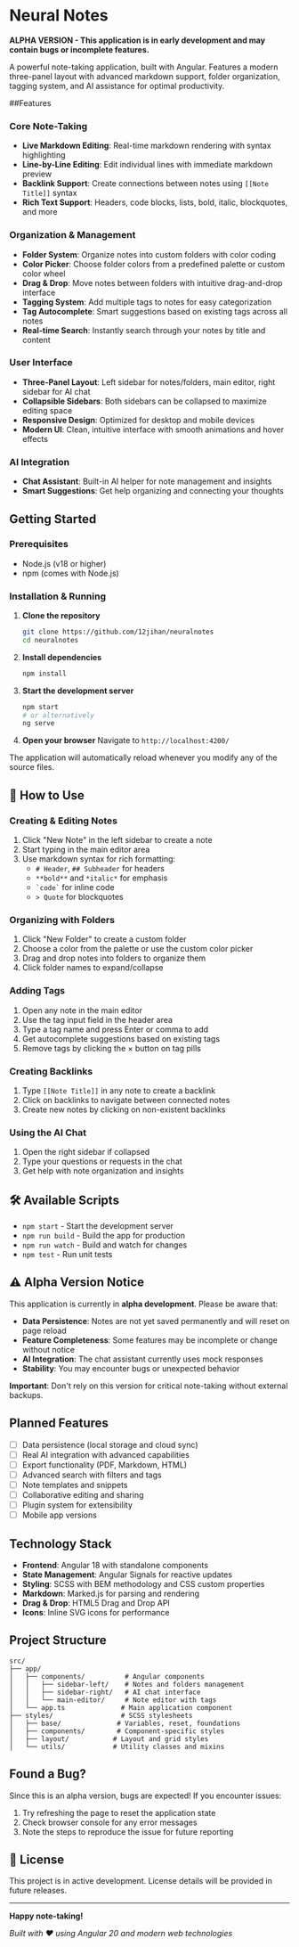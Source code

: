 # Neural Notes

**ALPHA VERSION - This application is in early development and may contain bugs or incomplete features.**

A powerful note-taking application, built with Angular. Features a modern three-panel layout with advanced markdown support, folder organization, tagging system, and AI assistance for optimal productivity.

##Features

### Core Note-Taking
- **Live Markdown Editing**: Real-time markdown rendering with syntax highlighting
- **Line-by-Line Editing**: Edit individual lines with immediate markdown preview
- **Backlink Support**: Create connections between notes using `[[Note Title]]` syntax
- **Rich Text Support**: Headers, code blocks, lists, bold, italic, blockquotes, and more

### Organization & Management
- **Folder System**: Organize notes into custom folders with color coding
- **Color Picker**: Choose folder colors from a predefined palette or custom color wheel
- **Drag & Drop**: Move notes between folders with intuitive drag-and-drop interface
- **Tagging System**: Add multiple tags to notes for easy categorization
- **Tag Autocomplete**: Smart suggestions based on existing tags across all notes
- **Real-time Search**: Instantly search through your notes by title and content

### User Interface
- **Three-Panel Layout**: Left sidebar for notes/folders, main editor, right sidebar for AI chat
- **Collapsible Sidebars**: Both sidebars can be collapsed to maximize editing space
- **Responsive Design**: Optimized for desktop and mobile devices
- **Modern UI**: Clean, intuitive interface with smooth animations and hover effects

### AI Integration
- **Chat Assistant**: Built-in AI helper for note management and insights
- **Smart Suggestions**: Get help organizing and connecting your thoughts

## Getting Started

### Prerequisites
- Node.js (v18 or higher)
- npm (comes with Node.js)

### Installation & Running

1. **Clone the repository**
   ```bash
   git clone https://github.com/12jihan/neuralnotes
   cd neuralnotes
   ```

2. **Install dependencies**
   ```bash
   npm install
   ```

3. **Start the development server**
   ```bash
   npm start
   # or alternatively
   ng serve
   ```

4. **Open your browser**
   Navigate to `http://localhost:4200/`

The application will automatically reload whenever you modify any of the source files.

## 📝 How to Use

### Creating & Editing Notes
1. Click "New Note" in the left sidebar to create a note
2. Start typing in the main editor area
3. Use markdown syntax for rich formatting:
   - `# Header`, `## Subheader` for headers
   - `**bold**` and `*italic*` for emphasis
   - `` `code` `` for inline code
   - `> Quote` for blockquotes

### Organizing with Folders
1. Click "New Folder" to create a custom folder
2. Choose a color from the palette or use the custom color picker
3. Drag and drop notes into folders to organize them
4. Click folder names to expand/collapse

### Adding Tags
1. Open any note in the main editor
2. Use the tag input field in the header area
3. Type a tag name and press Enter or comma to add
4. Get autocomplete suggestions based on existing tags
5. Remove tags by clicking the × button on tag pills

### Creating Backlinks
1. Type `[[Note Title]]` in any note to create a backlink
2. Click on backlinks to navigate between connected notes
3. Create new notes by clicking on non-existent backlinks

### Using the AI Chat
1. Open the right sidebar if collapsed
2. Type your questions or requests in the chat
3. Get help with note organization and insights

## 🛠 Available Scripts

- `npm start` - Start the development server
- `npm run build` - Build the app for production  
- `npm run watch` - Build and watch for changes
- `npm test` - Run unit tests

## ⚠️ Alpha Version Notice

This application is currently in **alpha development**. Please be aware that:

- **Data Persistence**: Notes are not yet saved permanently and will reset on page reload
- **Feature Completeness**: Some features may be incomplete or change without notice
- **AI Integration**: The chat assistant currently uses mock responses
- **Stability**: You may encounter bugs or unexpected behavior

**Important**: Don't rely on this version for critical note-taking without external backups.

## Planned Features

- [ ] Data persistence (local storage and cloud sync)
- [ ] Real AI integration with advanced capabilities
- [ ] Export functionality (PDF, Markdown, HTML)
- [ ] Advanced search with filters and tags
- [ ] Note templates and snippets
- [ ] Collaborative editing and sharing
- [ ] Plugin system for extensibility
- [ ] Mobile app versions

## Technology Stack

- **Frontend**: Angular 18 with standalone components
- **State Management**: Angular Signals for reactive updates  
- **Styling**: SCSS with BEM methodology and CSS custom properties
- **Markdown**: Marked.js for parsing and rendering
- **Drag & Drop**: HTML5 Drag and Drop API
- **Icons**: Inline SVG icons for performance

## Project Structure

```
src/
├── app/
│   ├── components/          # Angular components
│   │   ├── sidebar-left/    # Notes and folders management
│   │   ├── sidebar-right/   # AI chat interface  
│   │   └── main-editor/     # Note editor with tags
│   └── app.ts              # Main application component
├── styles/                 # SCSS stylesheets
│   ├── base/              # Variables, reset, foundations
│   ├── components/        # Component-specific styles
│   ├── layout/           # Layout and grid styles  
│   └── utils/            # Utility classes and mixins
```

## Found a Bug?

Since this is an alpha version, bugs are expected! If you encounter issues:

1. Try refreshing the page to reset the application state
2. Check browser console for any error messages
3. Note the steps to reproduce the issue for future reporting

## 📄 License

This project is in active development. License details will be provided in future releases.

---

**Happy note-taking!**

*Built with ❤️ using Angular 20 and modern web technologies*
